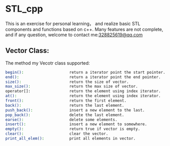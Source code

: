 # STL_cpp
This is an exercise for personal learning， and realize basic STL components and functions based on c++. Many features are not complete, and if any question, welcome to contact me:328825619@qq.com

## Vector Class:
The method my Vecotr class supported:
```bash
begin():                    return a iterator point the start pointer.
end():                      return a iterator point the end pointer.
size():                     return the size of vector.
max_size():                 return the max size of vector.
operator[]:                 return the element using index iterator.
at():                       return the element using index iterator.
front():                    return the first element.
back():                     return the last element.
push_back():                insert a new element to the last.
pop_back():                 delete the last element.
earse():                    delete some elements.
insert():                   insert a new element to somewhere.
empty():                    return true if vector is empty.
clear():                    clear the vector.
print_all_elem():           print all elements in vector.
```
